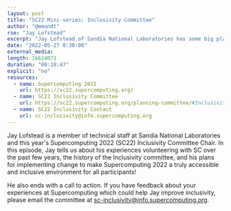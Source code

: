 ```yaml
---
layout: post
title: "SC22 Mini-series: Inclusivity Committee"
author: "@mmundt"
rse: "Jay Lofstead"
excerpt: "Jay Lofstead of Sandia National Laboratories has some big plans for the Inclusivity Committee at Supercomputing 2022."
date: "2022-05-27 8:30:00"
external_media: 
length: 16624071
duration: "00:18:47"
explicit: "no"
resources:
  - name: Supercomputing 2022
    url: https://sc22.supercomputing.org/
  - name: SC22 Inclusivity Committee
    url: https://sc22.supercomputing.org/planning-committee/#Inclusivity
  - name: SC22 Inclusivity Contact
    url: sc-inclusivity@info.supercomputing.org
--- 
```


Jay Lofstead is a member of technical staff at Sandia National Laboratories
and this year's Supercomputing 2022 (SC22) Inclusivity Committee Chair. In this
episode, Jay tells us about his experiences volunteering with SC over the past
few years, the history of the Inclusivity committee, and his plans for
implementing change to make Supercomputing 2022 a truly accessible and
inclusive environment for all participants!

He also ends with a call to action. If you have feedback about your experiences
at Supercomputing which could help Jay improve inclusivity, please email the
committee at [sc-inclusivity@info.supercomputing.org](mailto:sc-inclusivity@info.supercomputing.org).
